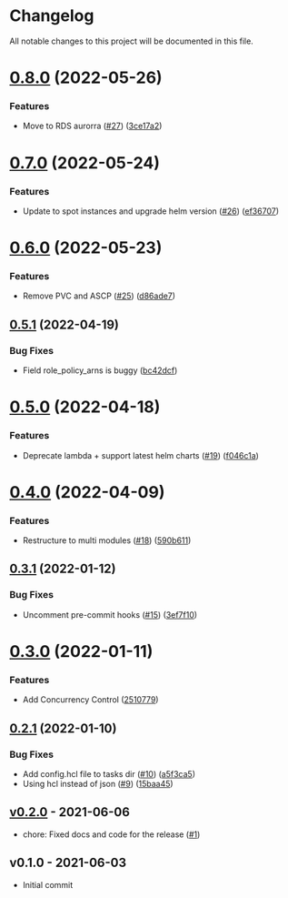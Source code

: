 # Changelog

All notable changes to this project will be documented in this file.

# [0.8.0](https://github.com/cloudquery/terraform-aws-cloudquery/compare/v0.7.0...v0.8.0) (2022-05-26)


### Features

* Move to RDS aurorra ([#27](https://github.com/cloudquery/terraform-aws-cloudquery/issues/27)) ([3ce17a2](https://github.com/cloudquery/terraform-aws-cloudquery/commit/3ce17a2e9786fe1636e7ed4052f12b7696dd014b))

# [0.7.0](https://github.com/cloudquery/terraform-aws-cloudquery/compare/v0.6.0...v0.7.0) (2022-05-24)


### Features

* Update to spot instances and upgrade helm version ([#26](https://github.com/cloudquery/terraform-aws-cloudquery/issues/26)) ([ef36707](https://github.com/cloudquery/terraform-aws-cloudquery/commit/ef367077b73801a51fb7b4191489e1655cba8bff))

# [0.6.0](https://github.com/cloudquery/terraform-aws-cloudquery/compare/v0.5.1...v0.6.0) (2022-05-23)


### Features

* Remove PVC and ASCP ([#25](https://github.com/cloudquery/terraform-aws-cloudquery/issues/25)) ([d86ade7](https://github.com/cloudquery/terraform-aws-cloudquery/commit/d86ade7d5aaf78e85f786ba691cf5f528a0a5b04))

## [0.5.1](https://github.com/cloudquery/terraform-aws-cloudquery/compare/v0.5.0...v0.5.1) (2022-04-19)


### Bug Fixes

* Field role_policy_arns is buggy ([bc42dcf](https://github.com/cloudquery/terraform-aws-cloudquery/commit/bc42dcf021fa592602907470c56e965085078825))

# [0.5.0](https://github.com/cloudquery/terraform-aws-cloudquery/compare/v0.4.0...v0.5.0) (2022-04-18)


### Features

* Deprecate lambda + support latest helm charts ([#19](https://github.com/cloudquery/terraform-aws-cloudquery/issues/19)) ([f046c1a](https://github.com/cloudquery/terraform-aws-cloudquery/commit/f046c1a5ff2c9e0c28eedbe0cbc91eb59f520574))

# [0.4.0](https://github.com/cloudquery/terraform-aws-cloudquery/compare/v0.3.1...v0.4.0) (2022-04-09)


### Features

* Restructure to multi modules ([#18](https://github.com/cloudquery/terraform-aws-cloudquery/issues/18)) ([590b611](https://github.com/cloudquery/terraform-aws-cloudquery/commit/590b611f7dc8ac8863b5c94115bc7c37cac5a760))

## [0.3.1](https://github.com/cloudquery/terraform-aws-cloudquery/compare/v0.3.0...v0.3.1) (2022-01-12)


### Bug Fixes

* Uncomment pre-commit hooks ([#15](https://github.com/cloudquery/terraform-aws-cloudquery/issues/15)) ([3ef7f10](https://github.com/cloudquery/terraform-aws-cloudquery/commit/3ef7f10623deab2e79a4f5f8a6ac38a523c95bc6))

# [0.3.0](https://github.com/cloudquery/terraform-aws-cloudquery/compare/v0.2.1...v0.3.0) (2022-01-11)


### Features

* Add Concurrency Control ([2510779](https://github.com/cloudquery/terraform-aws-cloudquery/commit/25107799d998a1963eb185c42111a8b6acf97cf1))

## [0.2.1](https://github.com/cloudquery/terraform-aws-cloudquery/compare/v0.2.0...v0.2.1) (2022-01-10)


### Bug Fixes

* Add config.hcl file to tasks dir ([#10](https://github.com/cloudquery/terraform-aws-cloudquery/issues/10)) ([a5f3ca5](https://github.com/cloudquery/terraform-aws-cloudquery/commit/a5f3ca5d88c2a67933ab6e3e772fd806fc8b9683))
* Using hcl instead of json ([#9](https://github.com/cloudquery/terraform-aws-cloudquery/issues/9)) ([15baa45](https://github.com/cloudquery/terraform-aws-cloudquery/commit/15baa45ee63e9e4255f391973e86ac06c1b7bd73))


<a name="v0.2.0"></a>
## [v0.2.0] - 2021-06-06

- chore: Fixed docs and code for the release ([#1](https://github.com/cloudquery/terraform-aws-cloudquery/issues/1))


<a name="v0.1.0"></a>
## v0.1.0 - 2021-06-03

- Initial commit


[Unreleased]: https://github.com/cloudquery/terraform-aws-cloudquery/compare/v0.2.0...HEAD
[v0.2.0]: https://github.com/cloudquery/terraform-aws-cloudquery/compare/v0.1.0...v0.2.0

